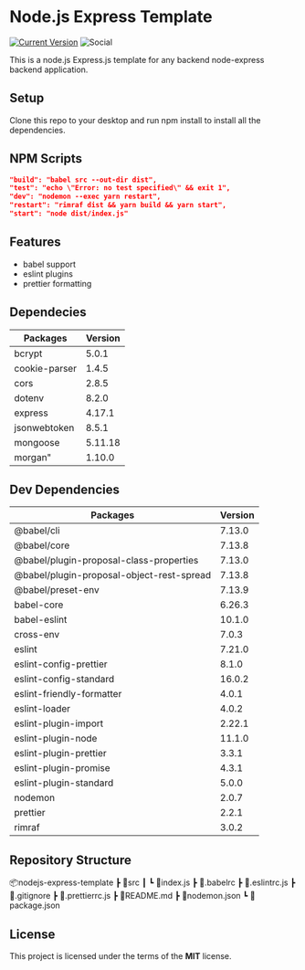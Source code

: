Node.js Express Template
============
[![Current Version](https://img.shields.io/badge/version-1.0.0-green.svg)](https://github.com/IgorAntun/node-chat) ![Social](https://img.shields.io/discord/817046198547513425)

This is a node.js Express.js template for any backend node-express backend application.

## Setup
Clone this repo to your desktop and run npm install to install all the dependencies.

## NPM Scripts
```json
"build": "babel src --out-dir dist",
"test": "echo \"Error: no test specified\" && exit 1",
"dev": "nodemon --exec yarn restart",
"restart": "rimraf dist && yarn build && yarn start",
"start": "node dist/index.js"
```

## Features
- babel support
- eslint plugins
- prettier formatting

## Dependecies

|Packages          |Version  |
|------------------|---------|
|bcrypt            | 5.0.1   | 
|cookie-parser     | 1.4.5   |
|cors              | 2.8.5   |
|dotenv            | 8.2.0   |
|express           | 4.17.1  |
|jsonwebtoken      | 8.5.1   |
|mongoose          | 5.11.18 |
|morgan"           | 1.10.0  |

## Dev Dependencies
|Packages          |Version  |
|------------------|---------|
|@babel/cli|7.13.0
|@babel/core|7.13.8
|@babel/plugin-proposal-class-properties|7.13.0
|@babel/plugin-proposal-object-rest-spread|7.13.8
|@babel/preset-env|7.13.9
|babel-core|6.26.3
|babel-eslint|10.1.0
|cross-env|7.0.3
|eslint|7.21.0
|eslint-config-prettier|8.1.0
|eslint-config-standard|16.0.2
|eslint-friendly-formatter|4.0.1
|eslint-loader|4.0.2
|eslint-plugin-import|2.22.1
|eslint-plugin-node|11.1.0
|eslint-plugin-prettier|3.3.1
|eslint-plugin-promise|4.3.1
|eslint-plugin-standard|5.0.0
|nodemon|2.0.7
|prettier|2.2.1
|rimraf|3.0.2

## Repository Structure

📦nodejs-express-template
 ┣ 📂src
 ┃ ┗ 📜index.js
 ┣ 📜.babelrc
 ┣ 📜.eslintrc.js
 ┣ 📜.gitignore
 ┣ 📜.prettierrc.js
 ┣ 📜README.md
 ┣ 📜nodemon.json
 ┗ 📜package.json

## License
This project is licensed under the terms of the **MIT** license.